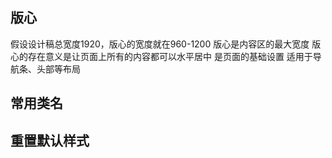 ## 版心

假设设计稿总宽度1920，版心的宽度就在960-1200 版心是内容区的最大宽度 版心的存在意义是让页面上所有的内容都可以水平居中 是页面的基础设置 适用于导航条、头部等布局

## 常用类名

## 重置默认样式